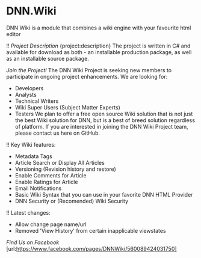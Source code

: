 # DNN.Wiki
DNN Wiki is a module that combines a wiki engine with your favourite html editor

!! *Project Description*
{project:description} The project is written in C# and available for download as both - an installable production package, as well as an installable source package.

*Join the Project!*
The DNN Wiki Project is seeking new members to participate in ongoing project enhancements. We are looking for:
* Developers
* Analysts
* Technical Writers
* Wiki Super Users (Subject Matter Experts)
* Testers
We plan to offer a free open source Wiki solution that is not just the best Wiki solution for DNN, but is a best of breed solution regardless of platform. If you are interested in joining the DNN Wiki Project team, please contact us here on GitHub.

!! Key Wiki features:

* Metadata Tags
* Article Search or Display All Articles
* Versioning (Revision history and restore)
* Enable Comments for Article
* Enable Ratings for Article
* Email Notifications
* Basic Wiki Syntax that you can use in your favorite DNN HTML Provider
* DNN Security or (Recomended) Wiki Security

!! Latest changes:
* Allow change page name/url
* Removed 'View History' from certain inapplicable viewstates

*Find Us on Facebook*
[url:https://www.facebook.com/pages/DNNWiki/560089424031750]
